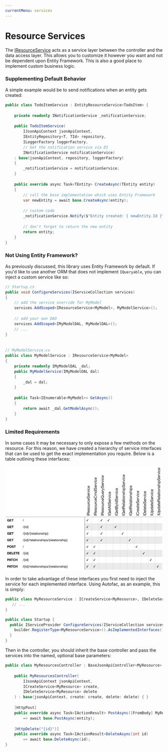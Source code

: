 ```yaml
---
currentMenu: services
---
```


# Resource Services

The [IResourceService](https://github.com/Research-Institute/json-api-dotnet-core/blob/master/src/JsonApiDotNetCore/Services/IResourceService.cs) acts as a service layer between the controller and the data access
layer. This allows you to customize it however you want and not be dependent upon Entity
Framework. This is also a good place to implement custom business logic.

### Supplementing Default Behavior

A simple example would be to send notifications when an entity gets created:

```csharp
public class TodoItemService : EntityResourceService<TodoItem> {
    
    private readonly INotificationService _notificationService;

    public TodoItemService(
        IJsonApiContext jsonApiContext,
        IEntityRepository<T, TId> repository,
        ILoggerFactory loggerFactory,
        // Get the notification service via DI
        INotificationService notificationService) 
    : base(jsonApiContext, repository, loggerFactory)
    {
        _notificationService = notificationService;
    }

    public override async Task<TEntity> CreateAsync(TEntity entity)
    {
        // call the base implementation which uses Entity Framework
        var newEntity = await base.CreateAsync(entity);
        
        // custom code
        _notificationService.Notify($"Entity created: { newEntity.Id }");

        // don't forget to return the new entity
        return entity;
    }
}
```

### Not Using Entity Framework?

As previously discussed, this library uses Entity Framework by default. 
If you'd like to use another ORM that does not implement `IQueryable`, 
you can inject a custom service like so:

```csharp
// Startup.cs
public void ConfigureServices(IServiceCollection services)
{
    // add the service override for MyModel
    services.AddScoped<IResourceService<MyModel>, MyModelService>();
    
    // add your own DAO
    services.AddScoped<IMyModelDAL, MyModelDAL>();
    // ...
}


// MyModelService.cs
public class MyModelService : IResourceService<MyModel>
{
    private readonly IMyModelDAL _dal;
    public MyModelService(IMyModelDAL dal)
    { 
        _dal = dal;
    } 

    public Task<IEnumerable<MyModel>> GetAsync()
    {
        return await _dal.GetModelAsync();
    }
}
```

### Limited Requirements

In some cases it may be necessary to only expose a few methods on the resource.
For this reason, we have created a hierarchy of service interfaces that can be used to get the
exact implementation you require. Below is a table outlining these interfaces:

![interfaces](service_table.png)


 In order to take advantage of these interfaces you first need to inject the service for each implemented interface. 
 Using Autofac, as an example, this is simply:

```csharp
public class MyResourceService : ICreateService<MyResource>, IDeleteService<MyResource> {
   // ...
}
```

```csharp
public class Startup {
  public IServiceProvider ConfigureServices(IServiceCollection services) {
    builder.RegisterType<MyResourceService>().AsImplementedInterfaces();
  }
}
```

Then in the controller, you should inherit the base controller and pass the services into
the named, optional base parameters:

```csharp
public class MyResourcesController : BaseJsonApiController<MyResource> {

    public MyResourcesController(
        IJsonApiContext jsonApiContext, 
        ICreateService<MyResource> create,
        IDeleteService<MyResource> delete
    ) : base(jsonApiContext, create: create, delete: delete) { }

    [HttpPost]
    public override async Task<IActionResult> PostAsync([FromBody] MyResource entity) 
        => await base.PostAsync(entity);

    [HttpDelete("{id}")]
    public override async Task<IActionResult>DeleteAsync(int id) 
        => await base.DeleteAsync(id);
}
```